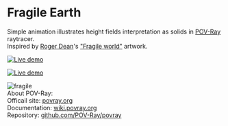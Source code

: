 # Fragile Earth

Simple animation illustrates height fields interpretation as solids in [POV-Ray](http://www.povray.org/) raytracer.\
Inspired by [Roger Dean](https://www.rogerdean.com/)'s ["Fragile world"](https://www.rogerdean.com/product/fragile-world-red/) artwork.

[![Live demo](https://img.youtube.com/vi/i7kItZ6S6cM/2.jpg)](https://www.youtube.com/watch?v=i7kItZ6S6cM)

[![Live demo](https://user-images.githubusercontent.com/6688301/219788064-df9576b6-0215-4b5c-8cee-dec8cfde9105.png)](https://www.youtube.com/watch?v=i7kItZ6S6cM)

![fragile](https://user-images.githubusercontent.com/6688301/219788064-df9576b6-0215-4b5c-8cee-dec8cfde9105.png)\
About POV-Ray:\
Officail site: [povray.org](http://www.povray.org)\
Documentation: [wiki.povray.org](https://wiki.povray.org/content/Documentation:Contents)\
Repository: [github.com/POV-Ray/povray](https://github.com/POV-Ray/povray)
